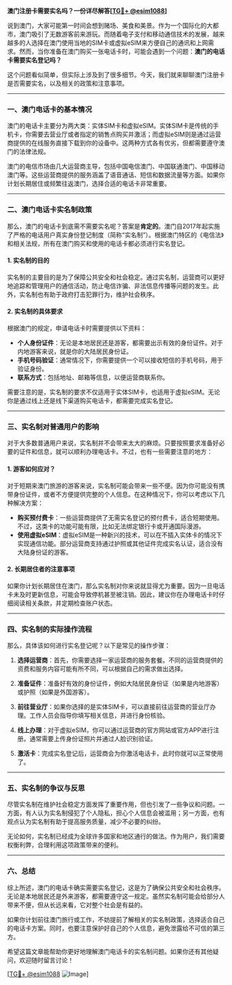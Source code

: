 **澳门注册卡需要实名吗？一份详尽解答[[TG💪+ @esim1088](https://t.me/s/esim1088)]**

说到澳门，大家可能第一时间会想到赌场、美食和美景。作为一个国际化的大都市，澳门吸引了无数游客前来游玩。而随着电子支付和移动通信技术的发展，越来越多的人选择在澳门使用当地的SIM卡或虚拟eSIM来方便自己的通讯和上网需求。然而，当你准备在澳门购买一张电话卡时，可能会遇到一个问题：**澳门的电话卡需要实名登记吗？**

这个问题看似简单，但实际上涉及到了很多细节。今天，我们就来聊聊澳门注册卡是否需要实名，以及相关的政策和注意事项。

---

### 一、澳门电话卡的基本情况

澳门的电话卡主要分为两大类：实体SIM卡和虚拟eSIM。实体SIM卡是传统的手机卡，你需要去营业厅或者指定的销售点购买并激活；而虚拟eSIM则是通过运营商提供的在线服务直接下载到你的设备中。这两种方式各有优劣，但都需要遵守澳门的法律法规。

澳门的电信市场由几大运营商主导，包括中国电信澳门、中国联通澳门、中国移动澳门等。这些运营商提供的服务涵盖了语音通话、短信和数据流量等方面。如果你计划长期居住或频繁往返澳门，选择合适的电话卡非常重要。

---

### 二、澳门电话卡实名制政策

那么，澳门的电话卡到底需不需要实名呢？答案是**肯定的**。澳门自2017年起实施了严格的电话用户真实身份登记制度（简称“实名制”）。根据澳门特区的《电信法》和相关法规，所有在澳门购买和使用的电话卡都必须进行实名登记。

#### 1. 实名制的目的

实名制的主要目的是为了保障公共安全和社会稳定。通过实名制，运营商可以更好地追踪和管理用户的通信活动，防止电信诈骗、非法信息传播等问题的发生。此外，实名制也有助于政府打击犯罪行为，维护社会秩序。

#### 2. 实名制的具体要求

根据澳门的规定，申请电话卡时需要提供以下资料：

- **个人身份证件**：无论是本地居民还是游客，都需要出示有效的身份证件。对于内地游客来说，就是你的大陆居民身份证。
- **手机号码验证**：通常情况下，你需要提供一个可以接收短信的手机号码，用于验证身份。
- **联系方式**：包括地址、邮箱等信息，以便运营商联系你。

需要注意的是，实名制的要求不仅适用于实体SIM卡，也适用于虚拟eSIM。无论你是通过线上还是线下渠道购买电话卡，都需要完成实名登记。

---

### 三、实名制对普通用户的影响

对于大多数普通用户来说，实名制并不会带来太大的麻烦。只要按照要求准备好必要的证件和信息，就可以顺利办理电话卡。不过，也有一些需要注意的地方：

#### 1. 游客如何应对？

对于短期来澳门旅游的游客来说，实名制可能会带来一些不便。因为你可能没有携带身份证件，或者不方便提供完整的个人信息。在这种情况下，你可以考虑以下几种解决方案：

- **购买预付费卡**：一些运营商提供了无需实名登记的预付费卡，适合短期使用。不过，这类卡的功能可能有限，比如无法绑定银行卡或开通国际漫游。
- **使用虚拟eSIM**：虚拟eSIM是一种新兴的技术，可以在不插入实体卡的情况下实现通信功能。部分运营商支持通过护照或其他证件完成实名认证，适合没有大陆身份证的游客。

#### 2. 长期居住者的注意事项

如果你计划长期居住在澳门，那么实名制对你来说就显得尤为重要。因为一旦电话卡未及时更新信息，可能会导致停机甚至被注销。因此，建议你在办理电话卡时仔细阅读相关条款，并定期检查账户状态。

---

### 四、实名制的实际操作流程

那么，具体该如何进行实名登记呢？以下是常见的操作步骤：

1. **选择运营商**：首先，你需要选择一家运营商的服务套餐。不同的运营商提供的资费和服务内容可能有所不同，可以根据自己的需求做出选择。
   
2. **准备证件**：准备好有效的身份证件，例如大陆居民身份证（如果是内地游客）或护照（如果是外国游客）。

3. **前往营业厅**：如果你选择的是实体SIM卡，可以直接前往运营商的营业厅办理。工作人员会指导你填写相关信息，并进行身份核验。

4. **线上办理**：对于虚拟eSIM，你可以通过运营商的官方网站或官方APP进行注册。通常需要上传身份证照片并通过人脸识别验证。

5. **激活卡**：完成实名登记后，运营商会为你激活电话卡，此时你就可以正常使用了。

---

### 五、实名制的争议与反思

尽管实名制在维护社会稳定方面发挥了重要作用，但也引发了一些争议和问题。一方面，有人认为实名制侵犯了个人隐私，担心个人信息会被滥用；另一方面，也有观点认为实名制有助于提高服务质量，减少不必要的纠纷。

无论如何，实名制已经成为全球许多国家和地区通行的做法。作为用户，我们需要权衡利弊，合理利用这项政策带来的便利。

---

### 六、总结

综上所述，澳门的电话卡确实需要实名登记，这是为了确保公共安全和社会秩序。无论是本地居民还是外来游客，都需要遵守这一规定。虽然实名制可能会给部分人带来不便，但从长远来看，它对整个社会是有益的。

如果你计划前往澳门旅行或工作，不妨提前了解相关的实名制政策，选择适合自己的电话卡方案。同时，也要注意保护好自己的个人信息，避免泄露给不可信的第三方。

希望这篇文章能帮助你更好地理解澳门电话卡的实名制问题。如果你还有其他疑问，欢迎随时留言讨论！

[[TG💪+ @esim1088](https://t.me/s/esim1088) ![Image](https://i.postimg.cc/4NQfJmqS/Snipaste-2025-05-13-00-14-12.png)]